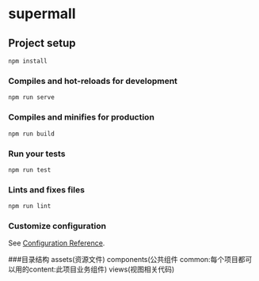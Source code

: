 # supermall

## Project setup
```
npm install
```

### Compiles and hot-reloads for development
```
npm run serve
```

### Compiles and minifies for production
```
npm run build
```

### Run your tests
```
npm run test
```

### Lints and fixes files
```
npm run lint
```

### Customize configuration
See [Configuration Reference](https://cli.vuejs.org/config/).

###目录结构
assets(资源文件)
components(公共组件 common:每个项目都可以用的content:此项目业务组件)
views(视图相关代码)
